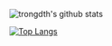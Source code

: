 ![trongdth's github stats](https://github-readme-stats.vercel.app/api?username=trongdth&count_private=true&show_icons=true&theme=radical)

[![Top Langs](https://github-readme-stats.vercel.app/api/top-langs/?username=trongdth&langs_count=10&theme=radical)](https://github.com/trongdth/trongdth)
